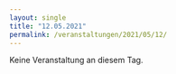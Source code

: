 ```yaml
---
layout: single
title: "12.05.2021"
permalink: /veranstaltungen/2021/05/12/
---
```


Keine Veranstaltung an diesem Tag.
